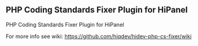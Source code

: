 PHP Coding Standards Fixer Plugin for HiPanel
---------------------------------------------

PHP Coding Standards Fixer Plugin for HiPanel

For more info see wiki:
https://github.com/hiqdev/hidev-php-cs-fixer/wiki
